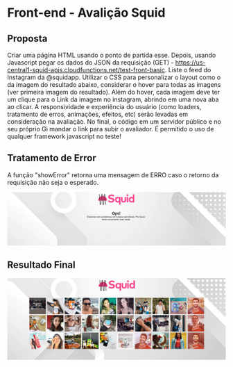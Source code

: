 # Front-end - Avalição Squid

## Proposta

Criar uma página HTML usando o ponto de partida esse. Depois, usando Javascript pegar os dados do JSON da requisição (GET) - https://us-central1-squid-apis.cloudfunctions.net/test-front-basic. Liste o feed do Instagram da @squidapp. Utilizar o CSS para personalizar o layout como o da imagem do resultado abaixo, considerar o hover para todas as imagens (ver primeira imagem do resultado). Além do hover, cada imagem deve ter um clique para o Link da imagem no instagram, abrindo em uma nova aba ao clicar. A responsividade e experiência do usuário (como loaders, tratamento de erros, animações, efeitos, etc) serão levadas em consideração na avaliação. No final, o código em um servidor público e no seu próprio Gi mandar o link para subir o avaliador. É permitido o uso de qualquer framework javascript no teste!

## Tratamento de Error

A função "showError" retorna uma mensagem  de ERRO caso o retorno da requisição não seja o esperado.

![Resultado](pictures/errorServidor.jpg "Resultado")
## Resultado Final

![Resultado](pictures/resultadoFinal.jpg "Resultado")